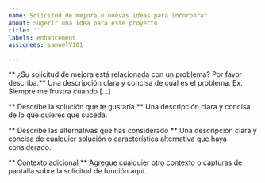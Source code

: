 ```yaml
---
name: Solicitud de mejora o nuevas ideas para incorporar
about: Sugerir una idea para este proyecto
title: ''
labels: enhancement
assignees: samuelV101

---
```


** ¿Su solicitud de mejora está relacionada con un problema? Por favor describa.**
Una descripción clara y concisa de cuál es el problema. Ex. Siempre me frustra cuando [...]

** Describe la solución que te gustaría **
Una descripción clara y concisa de lo que quieres que suceda.

** Describe las alternativas que has considerado **
Una descripción clara y concisa de cualquier solución o característica alternativa que haya considerado.

** Contexto adicional **
Agregue cualquier otro contexto o capturas de pantalla sobre la solicitud de función aquí.
